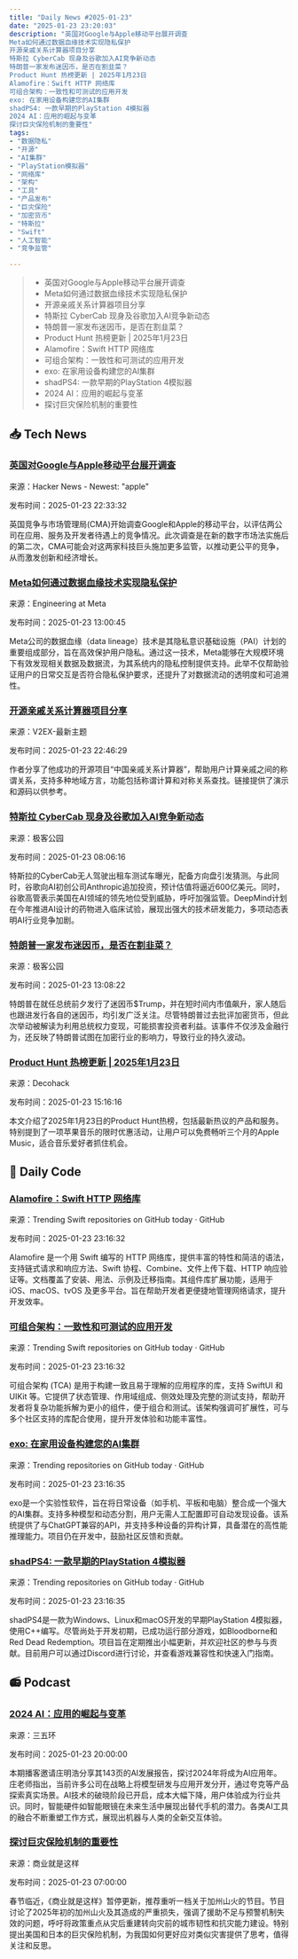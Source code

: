```yaml
---
title: "Daily News #2025-01-23"
date: "2025-01-23 23:20:03"
description: "英国对Google与Apple移动平台展开调查
Meta如何通过数据血缘技术实现隐私保护
开源亲戚关系计算器项目分享
特斯拉 CyberCab 现身及谷歌加入AI竞争新动态
特朗普一家发布迷因币，是否在割韭菜？
Product Hunt 热榜更新 | 2025年1月23日
Alamofire：Swift HTTP 网络库
可组合架构：一致性和可测试的应用开发
exo: 在家用设备构建您的AI集群
shadPS4: 一款早期的PlayStation 4模拟器
2024 AI：应用的崛起与变革
探讨巨灾保险机制的重要性"
tags: 
- "数据隐私"
- "开源"
- "AI集群"
- "PlayStation模拟器"
- "网络库"
- "架构"
- "工具"
- "产品发布"
- "巨灾保险"
- "加密货币"
- "特斯拉"
- "Swift"
- "人工智能"
- "竞争监管"

---
```


> - 英国对Google与Apple移动平台展开调查
> - Meta如何通过数据血缘技术实现隐私保护
> - 开源亲戚关系计算器项目分享
> - 特斯拉 CyberCab 现身及谷歌加入AI竞争新动态
> - 特朗普一家发布迷因币，是否在割韭菜？
> - Product Hunt 热榜更新 | 2025年1月23日
> - Alamofire：Swift HTTP 网络库
> - 可组合架构：一致性和可测试的应用开发
> - exo: 在家用设备构建您的AI集群
> - shadPS4: 一款早期的PlayStation 4模拟器
> - 2024 AI：应用的崛起与变革
> - 探讨巨灾保险机制的重要性


## 📥 Tech News

### [英国对Google与Apple移动平台展开调查](https://arstechnica.com/tech-policy/2025/01/uk-opens-probe-into-googles-and-apples-mobile-platforms/)

来源：Hacker News - Newest: "apple"

发布时间：2025-01-23 22:33:32

英国竞争与市场管理局(CMA)开始调查Google和Apple的移动平台，以评估两公司在应用、服务及开发者待遇上的竞争情况。此次调查是在新的数字市场法实施后的第二次，CMA可能会对这两家科技巨头施加更多监管，以推动更公平的竞争，从而激发创新和经济增长。

### [Meta如何通过数据血缘技术实现隐私保护](https://engineering.fb.com/2025/01/22/security/how-meta-discovers-data-flows-via-lineage-at-scale/)

来源：Engineering at Meta

发布时间：2025-01-23 13:00:45

Meta公司的数据血缘（data lineage）技术是其隐私意识基础设施（PAI）计划的重要组成部分，旨在高效保护用户隐私。通过这一技术，Meta能够在大规模环境下有效发现相关数据及数据流，为其系统内的隐私控制提供支持。此举不仅帮助验证用户的日常交互是否符合隐私保护要求，还提升了对数据流动的透明度和可追溯性。

### [开源亲戚关系计算器项目分享](https://www.v2ex.com/t/1107443)

来源：V2EX-最新主题

发布时间：2025-01-23 22:46:29

作者分享了他成功的开源项目“中国亲戚关系计算器”，帮助用户计算亲戚之间的称谓关系，支持多种地域方言，功能包括称谓计算和对称关系查找。链接提供了演示和源码以供参考。

### [特斯拉 CyberCab 现身及谷歌加入AI竞争新动态](http://www.geekpark.net/news/345531)

来源：极客公园

发布时间：2025-01-23 08:06:16

特斯拉的CyberCab无人驾驶出租车测试车曝光，配备方向盘引发猜测。与此同时，谷歌向AI初创公司Anthropic追加投资，预计估值将逼近600亿美元。同时，谷歌高管表示美国在AI领域的领先地位受到威胁，呼吁加强监管。DeepMind计划在今年推进AI设计的药物进入临床试验，展现出强大的技术研发能力，多项动态表明AI行业竞争加剧。

### [特朗普一家发布迷因币，是否在割韭菜？](http://www.geekpark.net/news/345549)

来源：极客公园

发布时间：2025-01-23 13:08:22

特朗普在就任总统前夕发行了迷因币$Trump，并在短时间内市值飙升，家人随后也跟进发行各自的迷因币，均引发广泛关注。尽管特朗普过去批评加密货币，但此次举动被解读为利用总统权力变现，可能损害投资者利益。该事件不仅涉及金融行为，还反映了特朗普试图在加密行业的影响力，导致行业的持久波动。

### [Product Hunt 热榜更新 | 2025年1月23日](https://decohack.com/producthunt-daily-2025-01-23/)

来源：Decohack

发布时间：2025-01-23 15:16:16

本文介绍了2025年1月23日的Product Hunt热榜，包括最新热议的产品和服务。特别提到了一项苹果音乐的限时优惠活动，让用户可以免费畅听三个月的Apple Music，适合音乐爱好者抓住机会。

## 💾 Daily Code

### [Alamofire：Swift HTTP 网络库](https://github.com/Alamofire/Alamofire)

来源：Trending Swift repositories on GitHub today · GitHub

发布时间：2025-01-23 23:16:32

Alamofire 是一个用 Swift 编写的 HTTP 网络库，提供丰富的特性和简洁的语法，支持链式请求和响应方法、Swift 协程、Combine、文件上传下载、HTTP 响应验证等。文档覆盖了安装、用法、示例及迁移指南。其组件库扩展功能，适用于 iOS、macOS、tvOS 及更多平台。旨在帮助开发者更便捷地管理网络请求，提升开发效率。

### [可组合架构：一致性和可测试的应用开发](https://github.com/pointfreeco/swift-composable-architecture)

来源：Trending Swift repositories on GitHub today · GitHub

发布时间：2025-01-23 23:16:32

可组合架构 (TCA) 是用于构建一致且易于理解的应用程序的库，支持 SwiftUI 和 UIKit 等。它提供了状态管理、作用域组成、侧效处理及完整的测试支持，帮助开发者将复杂功能拆解为更小的组件，便于组合和测试。该架构强调可扩展性，可与多个社区支持的库配合使用，提升开发体验和功能丰富性。

### [exo: 在家用设备构建您的AI集群](https://github.com/exo-explore/exo)

来源：Trending repositories on GitHub today · GitHub

发布时间：2025-01-23 23:16:35

exo是一个实验性软件，旨在将日常设备（如手机、平板和电脑）整合成一个强大的AI集群。支持多种模型和动态分割，用户无需人工配置即可自动发现设备。该系统提供了与ChatGPT兼容的API，并支持多种设备的异构计算，具备潜在的高性能推理能力。项目仍在开发中，鼓励社区反馈和贡献。

### [shadPS4: 一款早期的PlayStation 4模拟器](https://github.com/shadps4-emu/shadPS4)

来源：Trending repositories on GitHub today · GitHub

发布时间：2025-01-23 23:16:35

shadPS4是一款为Windows、Linux和macOS开发的早期PlayStation 4模拟器，使用C++编写。尽管尚处于开发初期，已成功运行部分游戏，如Bloodborne和Red Dead Redemption。项目旨在定期推出小幅更新，并欢迎社区的参与与贡献。目前用户可以通过Discord进行讨论，并查看游戏兼容性和快速入门指南。

## 📻 Podcast

### [2024 AI：应用的崛起与变革](https://www.xiaoyuzhoufm.com/episode/67909788181b314a5c263d72)

来源：三五环

发布时间：2025-01-23 20:00:00

本期播客邀请庄明浩分享其143页的AI发展报告，探讨2024年将成为AI应用年。庄老师指出，当前许多公司在战略上将模型研发与应用开发分开，通过夸克等产品探索真实场景。AI技术的破晓阶段已开启，成本大幅下降，用户体验成为行业共识。同时，智能硬件如智能眼镜在未来生活中展现出替代手机的潜力。各类AI工具的融合不断重塑工作方式，展现出机器与人类的全新交互体验。

### [探讨巨灾保险机制的重要性](https://www.xiaoyuzhoufm.com/episode/679108c7b8be47e0c7f6a03c)

来源：商业就是这样

发布时间：2025-01-23 07:00:00

春节临近，《商业就是这样》暂停更新，推荐重听一档关于加州山火的节目。节目讨论了2025年初的加州山火及其造成的严重损失，强调了援助不足与预警机制失效的问题，呼吁将政策重点从灾后重建转向灾前的城市韧性和抗灾能力建设。特别提出美国和日本的巨灾保险机制，为我国如何更好应对类似灾害提供了思考，值得关注和反思。
